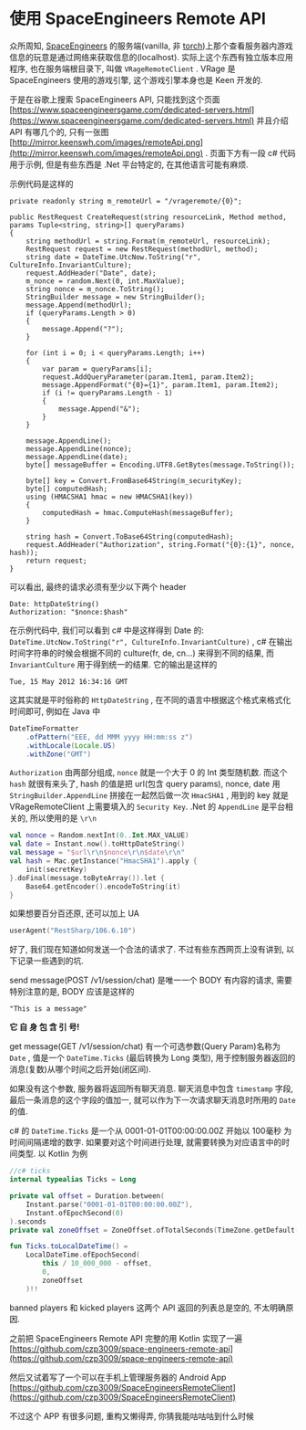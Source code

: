 # 使用 SpaceEngineers Remote API

众所周知, [SpaceEngineers](https://store.steampowered.com/app/244850/Space_Engineers/) 的服务端\(vanilla, 非 [torch](https://torchapi.net/)\)上那个查看服务器内游戏信息的玩意是通过网络来获取信息的\(localhost\). 实际上这个东西有独立版本应用程序, 也在服务端根目录下, 叫做 `VRageRemoteClient` . VRage 是 SpaceEngineers 使用的游戏引擎, 这个游戏引擎本身也是 Keen 开发的.

于是在谷歌上搜索 SpaceEngineers API, 只能找到这个页面 [https://www.spaceengineersgame.com/dedicated-servers.html](https://www.spaceengineersgame.com/dedicated-servers.html) 并且介绍 API 有哪几个的, 只有一张图 [http://mirror.keenswh.com/images/remoteApi.png](http://mirror.keenswh.com/images/remoteApi.png) . 页面下方有一段 c\# 代码用于示例, 但是有些东西是 .Net 平台特定的, 在其他语言可能有麻烦.

示例代码是这样的

```text
private readonly string m_remoteUrl = "/vrageremote/{0}";

public RestRequest CreateRequest(string resourceLink, Method method, 
params Tuple<string, string>[] queryParams)
{
    string methodUrl = string.Format(m_remoteUrl, resourceLink);
    RestRequest request = new RestRequest(methodUrl, method); 
    string date = DateTime.UtcNow.ToString("r", CultureInfo.InvariantCulture);
    request.AddHeader("Date", date); 
    m_nonce = random.Next(0, int.MaxValue);
    string nonce = m_nonce.ToString();
    StringBuilder message = new StringBuilder();
    message.Append(methodUrl); 
    if (queryParams.Length > 0)
    {
        message.Append("?");
    }

    for (int i = 0; i < queryParams.Length; i++)
    {
        var param = queryParams[i];
        request.AddQueryParameter(param.Item1, param.Item2);
        message.AppendFormat("{0}={1}", param.Item1, param.Item2);
        if (i != queryParams.Length - 1)
        {
            message.Append("&");
        }
    }

    message.AppendLine();
    message.AppendLine(nonce);
    message.AppendLine(date);
    byte[] messageBuffer = Encoding.UTF8.GetBytes(message.ToString());

    byte[] key = Convert.FromBase64String(m_securityKey);
    byte[] computedHash;
    using (HMACSHA1 hmac = new HMACSHA1(key))
    {
        computedHash = hmac.ComputeHash(messageBuffer);
    }

    string hash = Convert.ToBase64String(computedHash);
    request.AddHeader("Authorization", string.Format("{0}:{1}", nonce, hash));
    return request;
}
```

可以看出, 最终的请求必须有至少以下两个 header

```text
Date: httpDateString()
Authorization: "$nonce:$hash"
```

在示例代码中, 我们可以看到 c\# 中是这样得到 Date 的:  `DateTime.UtcNow.ToString("r", CultureInfo.InvariantCulture)` , c\# 在输出时间字符串的时候会根据不同的 culture\(fr, de, cn...\) 来得到不同的结果, 而 `InvariantCulture` 用于得到统一的结果. 它的输出是这样的

```text
Tue, 15 May 2012 16:34:16 GMT
```

这其实就是平时俗称的 `HttpDateString` , 在不同的语言中根据这个格式来格式化时间即可, 例如在 Java 中

```java
DateTimeFormatter
    .ofPattern("EEE, dd MMM yyyy HH:mm:ss z")
    .withLocale(Locale.US)
    .withZone("GMT")
```

`Authorization` 由两部分组成, `nonce` 就是一个大于 0 的 Int 类型随机数. 而这个 `hash` 就很有来头了, hash 的值是把 url\(包含 query params\), nonce, date 用 `StringBuilder.AppendLine` 拼接在一起然后做一次 `HmacSHA1` , 用到的 key 就是 VRageRemoteClient 上需要填入的 `Security Key`. .Net 的 `AppendLine` 是平台相关的, 所以使用的是 `\r\n`

```kotlin
val nonce = Random.nextInt(0..Int.MAX_VALUE)
val date = Instant.now().toHttpDateString()
val message = "$url\r\n$nonce\r\n$date\r\n"
val hash = Mac.getInstance("HmacSHA1").apply {
    init(secretKey)
}.doFinal(message.toByteArray()).let {
    Base64.getEncoder().encodeToString(it)
}
```

如果想要百分百还原, 还可以加上 UA

```kotlin
userAgent("RestSharp/106.6.10")
```

好了, 我们现在知道如何发送一个合法的请求了. 不过有些东西网页上没有讲到, 以下记录一些遇到的坑.

send message\(POST /v1/session/chat\) 是唯一一个 BODY 有内容的请求, 需要特别注意的是, BODY 应该是这样的

```text
"This is a message"
```

**它  自  身  包  含  引  号!**

get message\(GET /v1/session/chat\) 有一个可选参数\(Query Param\)名称为 `Date` , 值是一个 `DateTime.Ticks` \(最后转换为 Long 类型\), 用于控制服务器返回的消息\(复数\)从哪个时间之后开始\(闭区间\).

如果没有这个参数, 服务器将返回所有聊天消息. 聊天消息中包含 `timestamp` 字段, 最后一条消息的这个字段的值加一, 就可以作为下一次请求聊天消息时所用的 `Date` 的值.

c\# 的 `DateTime.Ticks` 是一个从 0001-01-01T00:00:00.00Z 开始以 100毫秒 为时间间隔递增的数字. 如果要对这个时间进行处理, 就需要转换为对应语言中的时间类型. 以 Kotlin 为例

```kotlin
//c# ticks
internal typealias Ticks = Long

private val offset = Duration.between(
    Instant.parse("0001-01-01T00:00:00.00Z"),
    Instant.ofEpochSecond(0)
).seconds
private val zoneOffset = ZoneOffset.ofTotalSeconds(TimeZone.getDefault().rawOffset / 1000)

fun Ticks.toLocalDateTime() =
    LocalDateTime.ofEpochSecond(
        this / 10_000_000 - offset,
        0,
        zoneOffset
    )!!
```

banned players 和 kicked players 这两个 API 返回的列表总是空的, 不太明确原因.

之前把 SpaceEngineers Remote API 完整的用 Kotlin 实现了一遍 [https://github.com/czp3009/space-engineers-remote-api](https://github.com/czp3009/space-engineers-remote-api)

然后又试着写了一个可以在手机上管理服务器的 Android App [https://github.com/czp3009/SpaceEngineersRemoteClient](https://github.com/czp3009/SpaceEngineersRemoteClient)

不过这个 APP 有很多问题, 重构又懒得弄, 你猜我能咕咕咕到什么时候

